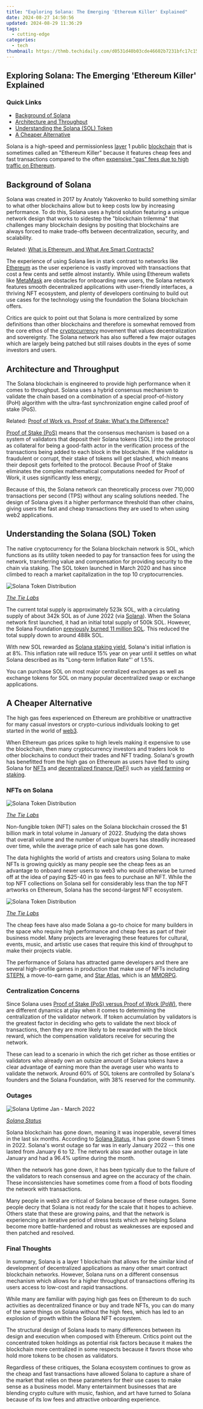 ```yaml
---
title: "Exploring Solana: The Emerging 'Ethereum Killer' Explained"
date: 2024-08-27 14:50:56
updated: 2024-08-29 11:36:29
tags:
  - cutting-edge
categories:
  - tech
thumbnail: https://thmb.techidaily.com/d0531d40b03cde46602b7231bfc17c15ddbf0815517f86ca0ac7f1e63b79d5ed.jpg
---
```


## Exploring Solana: The Emerging 'Ethereum Killer' Explained

### Quick Links

* [Background of Solana](https://techtrends.techidaily.com/troubleshoot-and-resolve-ac1st16dll-absence-a-comprehensive-guide/)
* [Architecture and Throughput](https://extra-tips.techidaily.com/in-2024-conquering-subreddit-mastering-the-art-of-public-discussion/)
* [Understanding the Solana (SOL) Token](https://www.howtogeek.com/814465/what-is-solana-and-why-is-it-called-an-ethereum-killer/#understanding-the-solana-sol-token)
* [A Cheaper Alternative](https://video-capture.techidaily.com/updated-2024-approved-preparing-to-engage-in-googles-video-meetings/)

 Solana is a high-speed and permissionless [layer](https://android-unlock.techidaily.com/how-to-remove-a-previously-synced-google-account-from-your-motorola-razr-40-by-drfone-android/) 1 public [blockchain](https://facebook-videos.techidaily.com/updated-2024-approved-top-playlist-hits-social-medias-1-10-video-winners/) that is sometimes called an "Ethereum Killer" because it features cheap fees and fast transactions compared to the often [expensive "gas" fees due to high traffic on Ethereum](https://screen-video-capture.techidaily.com/new-unleashing-creativity-how-to-master-io-screen-capture-for-2024/).

##  Background of Solana

 Solana was created in 2017 by Anatoly Yakovenko to build something similar to what other blockchains allow but to keep costs low by increasing performance. To do this, Solana uses a hybrid solution featuring a unique network design that works to sidestep the "blockchain trilemma" that challenges many blockchain designs by positing that blockchains are always forced to make trade-offs between decentralization, security, and scalability.

Related: [What is Ethereum, and What Are Smart Contracts?](https://extra-information.techidaily.com/in-2024-automated-opener-your-srt-files-windows-and-mac/) 

 The experience of using Solana lies in stark contrast to networks like [Ethereum](https://extra-information.techidaily.com/in-2024-automated-opener-your-srt-files-windows-and-mac/) as the user experience is vastly improved with transactions that cost a few cents and settle almost instantly. While using Ethereum wallets like [MetaMask](https://extra-support.techidaily.com/new-intro-excellence-app-your-device-friendly-solution/) are obstacles for onboarding new users, the Solana network features smooth decentralized applications with user-friendly interfaces, a thriving NFT ecosystem, and plenty of developers continuing to build out use cases for the technology using the foundation the Solana blockchain offers.

 Critics are quick to point out that Solana is more centralized by some definitions than other blockchains and therefore is somewhat removed from the core ethos of the [cryptocurrency](https://sim-unlock.techidaily.com/in-2024-top-11-free-apps-to-check-imei-on-itel-p40plus-phones-by-drfone-android/) movement that values decentralization and sovereignty. The Solana network has also suffered a few major outages which are largely being patched but still raises doubts in the eyes of some investors and users.

## **Architecture and Throughput** 

 The Solana blockchain is engineered to provide high performance when it comes to throughput. Solana uses a hybrid consensus mechanism to validate the chain based on a combination of a special proof-of-history (PoH) algorithm with the ultra-fast synchronization engine called proof of stake (PoS).

Related: [Proof of Work vs. Proof of Stake: What's the Difference?](https://graphic-issues.techidaily.com/blinking-void-after-graphic-patch/) 

[Proof of Stake (PoS)](https://graphic-issues.techidaily.com/blinking-void-after-graphic-patch/) means that the consensus mechanism is based on a system of validators that deposit their Solana tokens (SOL) into the protocol as collateral for being a good-faith actor in the verification process of the transactions being added to each block in the blockchain. If the validator is fraudulent or corrupt, their stake of tokens will get slashed, which means their deposit gets forfeited to the protocol. Because Proof of Stake eliminates the complex mathematical computations needed for Proof of Work, it uses significantly less energy,

 Because of this, the Solana network can theoretically process over 710,000 transactions per second (TPS) without any scaling solutions needed. The design of Solana gives it a higher performance threshold than other chains, giving users the fast and cheap transactions they are used to when using web2 applications.

## **Understanding the Solana (SOL) Token** 

 The native cryptocurrency for the Solana blockchain network is SOL, which functions as its utility token needed to pay for transaction fees for using the network, transferring value and compensation for providing security to the chain via staking. The SOL token launched in March 2020 and has since climbed to reach a market capitalization in the top 10 cryptocurrencies.

![Solana Token Distribution](https://static1.howtogeekimages.com/wordpress/wp-content/uploads/2022/06/Screen-Shot-2022-06-28-at-2.50.26-PM.png) 

_[The Tie Labs](https://research.thetie.io/solana-ecosystem/)_

 The current total supply is approximately 523k SOL, with a circulating supply of about 342k SOL as of June 2022 (via [Solana](https://explorer.solana.com/supply/)). When the Solana network first launched, it had an initial total supply of 500k SOL. However, the Solana Foundation [previously burned 11 million SOL](https://medium.com/solana-labs/solana-will-reduce-its-token-supply-to-account-for-market-making-allocation-b8366288acef/). This reduced the total supply down to around 488k SOL.

 With new SOL rewarded as [Solana staking yield](https://www.gfinityesports.com/cryptocurrency/solana-crypto-staking-how-to-stake-sol-rewards-can-you-mine/), Solana's initial inflation is at 8%. This inflation rate will reduce 15% year on year until it settles on what Solana described as its "Long-term Inflation Rate"' of 1.5%.

 You can purchase SOL on most major centralized exchanges as well as exchange tokens for SOL on many popular decentralized swap or exchange applications.

## **A Cheaper Alternative** 

 The high gas fees experienced on Ethereum are prohibitive or unattractive for many casual investors or crypto-curious individuals looking to get started in the world of [web3](https://facebook-video-content.techidaily.com/updated-stop-video-buffering-during-streaming/).

 When Ethereum gas prices spike to high levels making it expensive to use the blockchain, then many cryptocurrency investors and traders look to other blockchains to conduct their trades and NFT trading. Solana's growth has benefitted from the high gas on Ethereum as users have fled to using Solana for [NFTs](https://sound-tweaking.techidaily.com/updated-2024-approved-mastering-echo-effects-implementing-reverb-in-digital-sound-environments-windows-edition/) and [decentralized finance (DeFi)](https://facebook-record-videos.techidaily.com/new-the-monetary-journey-of-ajey-nagar-on-youtube/) such as [yield farming](https://extra-tips.techidaily.com/updated-accelerate-with-these-key-windows-10-tricks/) or [staking](https://fox-cloud.techidaily.com/in-2024-syma-x5c-in-depth-guide-optimal-choice-to-lift-off-as-a-beginner/).

### **NFTs on Solana** 

![Solana Token Distribution](https://static1.howtogeekimages.com/wordpress/wp-content/uploads/2022/06/Screen-Shot-2022-06-28-at-2.50.26-PM.png) 

_[The Tie Labs](https://research.thetie.io/solana-ecosystem/)_

 Non-fungible token (NFT) sales on the Solana blockchain crossed the $1 billion mark in total volume in January of 2022\. Studying the data shows that overall volume and the number of unique buyers has steadily increased over time, while the average price of each sale has gone down.

 The data highlights the world of artists and creators using Solana to make NFTs is growing quickly as many people see the cheap fees as an advantage to onboard newer users to web3 who would otherwise be turned off at the idea of paying $25-40 in gas fees to purchase an NFT. While the top NFT collections on Solana sell for considerably less than the top NFT artworks on Ethereum, Solana has the second-largest NFT ecosystem.

![Solana Token Distribution](https://static1.howtogeekimages.com/wordpress/wp-content/uploads/2022/06/Screen-Shot-2022-06-28-at-2.50.26-PM.png) 

_[The Tie Labs](https://research.thetie.io/solana-ecosystem/)_

 The cheap fees have also made Solana a go-to choice for many builders in the space who require high performance and cheap fees as part of their business model. Many projects are leveraging these features for cultural, events, music, and artistic use cases that require this kind of throughput to make their projects viable.

 The performance of Solana has attracted game developers and there are several high-profile games in production that make use of NFTs including [STEPN](https://stepn.com/), a move-to-earn game, and [Star Atlas](https://staratlas.com/), which is an [MMORPG](https://driver-error.techidaily.com/re-establish-connection-with-devices-in-winnt-40/).

### **Centralization Concerns** 

 Since Solana uses [Proof of Stake (PoS) versus Proof of Work (PoW)](https://graphic-issues.techidaily.com/blinking-void-after-graphic-patch/), there are different dynamics at play when it comes to determining the centralization of the validator network. If token accumulation by validators is the greatest factor in deciding who gets to validate the next block of transactions, then they are more likely to be rewarded with the block reward, which the compensation validators receive for securing the network.

 These can lead to a scenario in which the rich get richer as those entities or validators who already own an outsize amount of Solana tokens have a clear advantage of earning more than the average user who wants to validate the network. Around 60% of SOL tokens are controlled by Solana's founders and the Solana Foundation, with 38% reserved for the community.

### **Outages** 

![Solana Uptime Jan - March 2022](https://static1.howtogeekimages.com/wordpress/wp-content/uploads/2022/06/Screen-Shot-2022-06-28-at-1.11.14-PM.png) 

_[Solana Status](https://status.solana.com/uptime?page=2)_

 Solana blockchain has gone down, meaning it was inoperable, several times in the last six months. According to [Solana Status](https://status.solana.com/uptime), it has gone down 5 times in 2022\. Solana's worst outage so far was in early January 2022 -- this one lasted from January 6 to 12\. The network also saw another outage in late January and had a 96.4% uptime during the month.

 When the network has gone down, it has been typically due to the failure of the validators to reach consensus and agree on the accuracy of the chain. These inconsistencies have sometimes come from a flood of bots flooding the network with transactions.

 Many people in web3 are critical of Solana because of these outages. Some people decry that Solana is not ready for the scale that it hopes to achieve. Others state that these are growing pains, and that the network is experiencing an iterative period of stress tests which are helping Solana become more battle-hardened and robust as weaknesses are exposed and then patched and resolved.

### **Final Thoughts** 

 In summary, Solana is a layer 1 blockchain that allows for the similar kind of development of decentralized applications as many other smart contract blockchain networks. However, Solana runs on a different consensus mechanism which allows for a higher throughput of transactions offering its users access to low-cost and rapid transactions.

 While many are familiar with paying high gas fees on Ethereum to do such activities as decentralized finance or buy and trade NFTs, you can do many of the same things on Solana without the high fees, which has led to an explosion of growth within the Solana NFT ecosystem.

 The structural design of Solana leads to many differences between its design and execution when composed with Ethereum. Critics point out the concentrated token holdings as potential risk factors because it makes the blockchain more centralized in some respects because it favors those who hold more tokens to be chosen as validators.

 Regardless of these critiques, the Solana ecosystem continues to grow as the cheap and fast transactions have allowed Solana to capture a share of the market that relies on these parameters for their use cases to make sense as a business model. Many entertainment businesses that are blending crypto culture with music, fashion, and art have turned to Solana because of its low fees and attractive onboarding experience.

<ins class="adsbygoogle"
     style="display:block"
     data-ad-format="autorelaxed"
     data-ad-client="ca-pub-7571918770474297"
     data-ad-slot="1223367746"></ins>



<ins class="adsbygoogle"
     style="display:block"
     data-ad-client="ca-pub-7571918770474297"
     data-ad-slot="8358498916"
     data-ad-format="auto"
     data-full-width-responsive="true"></ins>
